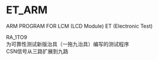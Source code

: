 ET_ARM
=
ARM PROGRAM FOR LCM (LCD Module) ET (Electronic Test)

RA_1TO9  
为可靠性测试新版治具（一拖九治具）编写的测试程序  
CSN信号从三路扩展到九路  
